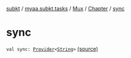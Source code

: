 [subkt](../../../index.md) / [myaa.subkt.tasks](../../index.md) / [Mux](../index.md) / [Chapter](index.md) / [sync](./sync.md)

# sync

`val sync: `[`Provider`](https://docs.gradle.org/current/javadoc/org/gradle/api/provider/Provider.html)`<`[`String`](https://kotlinlang.org/api/latest/jvm/stdlib/kotlin/-string/index.html)`>` [(source)](https://github.com/Myaamori/SubKt/blob/0.1.19/src/main/kotlin/myaa/subkt/tasks/muxtask.kt#L509)